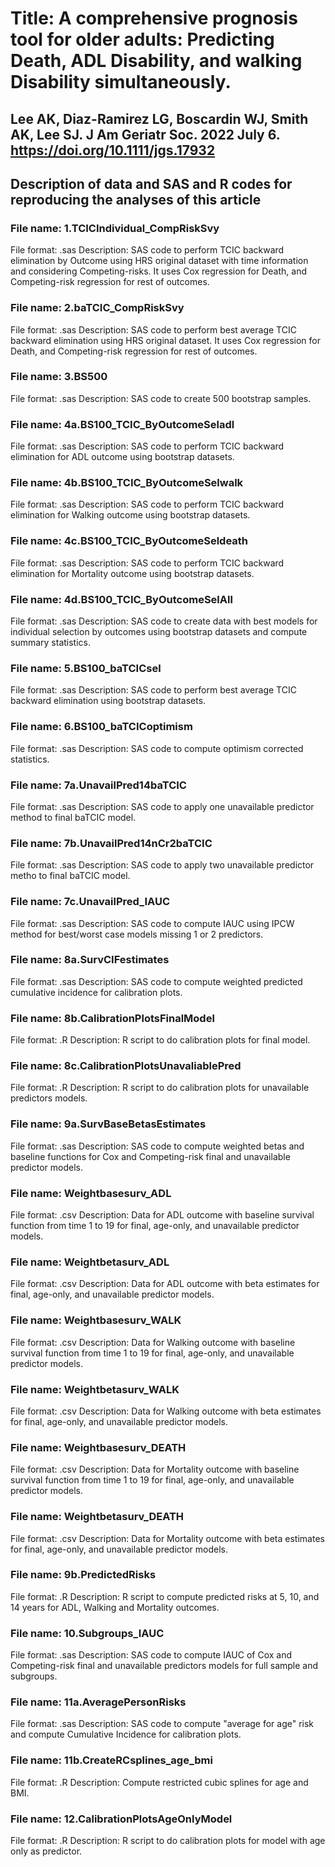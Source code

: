 # Title: A comprehensive prognosis tool for older adults: Predicting Death, ADL Disability, and walking Disability simultaneously.
## Lee AK, Diaz-Ramirez LG, Boscardin WJ, Smith AK, Lee SJ. J Am Geriatr Soc. 2022 July 6. https://doi.org/10.1111/jgs.17932

## Description of data and SAS and R codes for reproducing the analyses of this article

### File name: 1.TCICIndividual_CompRiskSvy
File format: .sas
Description: SAS code to perform TCIC backward elimination by Outcome using HRS original dataset with time information and considering Competing-risks. It uses Cox regression for Death, and Competing-risk regression for rest of outcomes.

### File name: 2.baTCIC_CompRiskSvy
File format: .sas
Description: SAS code to perform best average TCIC backward elimination using HRS original dataset. It uses Cox regression for Death, and Competing-risk regression for rest of outcomes.

### File name: 3.BS500
File format: .sas
Description: SAS code to create 500 bootstrap samples.

### File name: 4a.BS100_TCIC_ByOutcomeSeladl
File format: .sas
Description: SAS code to perform TCIC backward elimination for ADL outcome using bootstrap datasets.

### File name: 4b.BS100_TCIC_ByOutcomeSelwalk
File format: .sas
Description: SAS code to perform TCIC backward elimination for Walking outcome using bootstrap datasets.

### File name: 4c.BS100_TCIC_ByOutcomeSeldeath
File format: .sas
Description: SAS code to perform TCIC backward elimination for Mortality outcome using bootstrap datasets.

### File name: 4d.BS100_TCIC_ByOutcomeSelAll
File format: .sas
Description: SAS code to create data with best models for individual selection by outcomes using bootstrap datasets and compute summary statistics.

### File name: 5.BS100_baTCICsel
File format: .sas
Description: SAS code to perform best average TCIC backward elimination using bootstrap datasets.

### File name: 6.BS100_baTCICoptimism
File format: .sas
Description: SAS code to compute optimism corrected statistics.

### File name: 7a.UnavailPred14baTCIC
File format: .sas
Description: SAS code to apply one unavailable predictor method to final baTCIC model.

### File name: 7b.UnavailPred14nCr2baTCIC
File format: .sas
Description: SAS code to apply two unavailable predictor metho to final baTCIC model.

### File name: 7c.UnavailPred_IAUC
File format: .sas
Description: SAS code to compute IAUC using IPCW method for best/worst case models missing 1 or 2 predictors.

### File name: 8a.SurvCIFestimates
File format: .sas
Description: SAS code to compute weighted predicted cumulative incidence for calibration plots.

### File name: 8b.CalibrationPlotsFinalModel
File format: .R
Description: R script to do calibration plots for final model.

### File name: 8c.CalibrationPlotsUnavaliablePred
File format: .R
Description: R script to do calibration plots for unavailable predictors models.

### File name: 9a.SurvBaseBetasEstimates
File format: .sas
Description: SAS code to compute weighted betas and baseline functions for Cox and Competing-risk final and unavailable predictor models.

### File name: Weightbasesurv_ADL
File format: .csv
Description: Data for ADL outcome with baseline survival function from time 1 to 19 for final, age-only, and unavailable predictor models.

### File name: Weightbetasurv_ADL
File format: .csv
Description: Data for ADL outcome with beta estimates for final, age-only, and unavailable predictor models.

### File name: Weightbasesurv_WALK
File format: .csv
Description: Data for Walking outcome with baseline survival function from time 1 to 19 for final, age-only, and unavailable predictor models.

### File name: Weightbetasurv_WALK
File format: .csv
Description: Data for Walking outcome with beta estimates for final, age-only, and unavailable predictor models.

### File name: Weightbasesurv_DEATH
File format: .csv
Description: Data for Mortality outcome with baseline survival function from time 1 to 19 for final, age-only, and unavailable predictor models.

### File name: Weightbetasurv_DEATH
File format: .csv
Description: Data for Mortality outcome with beta estimates for final, age-only, and unavailable predictor models.

### File name: 9b.PredictedRisks
File format: .R
Description: R script to compute predicted risks at 5, 10, and 14 years for ADL, Walking and Mortality outcomes.

### File name: 10.Subgroups_IAUC
File format: .sas
Description: SAS code to compute IAUC of Cox and Competing-risk final and unavailable predictors models for full sample and subgroups.

### File name: 11a.AveragePersonRisks
File format: .sas
Description: SAS code to compute "average for age" risk and compute Cumulative Incidence for calibration plots.

### File name: 11b.CreateRCsplines_age_bmi
File format: .R
Description: Compute restricted cubic splines for age and BMI.

### File name: 12.CalibrationPlotsAgeOnlyModel
File format: .R
Description: R script to do calibration plots for model with age only as predictor.
